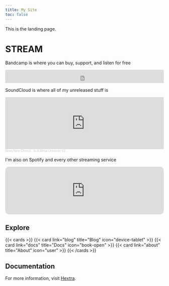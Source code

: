 ```yaml
---
title: My Site
toc: false
---
```


This is the landing page.

# STREAM
Bandcamp is where you can buy, support, and listen for free
<iframe style="border: 0; width: 100%; height: 42px;" src="https://bandcamp.com/EmbeddedPlayer/track=1932299291/size=small/bgcol=333333/linkcol=2ebd35/transparent=true/" seamless><a href="https://novanewchorus.bandcamp.com/track/old-hippies">Old Hippies by Nova New Chorus</a></iframe>

SoundCloud is where all of my unreleased stuff is
<iframe width="100%" height="166" scrolling="no" frameborder="no" allow="autoplay" src="https://w.soundcloud.com/player/?url=https%3A//api.soundcloud.com/tracks/1848944718&color=%23ff5500&auto_play=false&hide_related=false&show_comments=true&show_user=true&show_reposts=false&show_teaser=true"></iframe><div style="font-size: 10px; color: #cccccc;line-break: anywhere;word-break: normal;overflow: hidden;white-space: nowrap;text-overflow: ellipsis; font-family: Interstate,Lucida Grande,Lucida Sans Unicode,Lucida Sans,Garuda,Verdana,Tahoma,sans-serif;font-weight: 100;"><a href="https://soundcloud.com/nova-new-chorus" title="Nova New Chorus" target="_blank" style="color: #cccccc; text-decoration: none;">Nova New Chorus</a> · <a href="https://soundcloud.com/nova-new-chorus/in-a-metal-universe-v2" title="In A Metal Universe V2" target="_blank" style="color: #cccccc; text-decoration: none;">In A Metal Universe V2</a></div>

I'm also on Spotify and every other streaming service
<iframe style="border-radius:12px" src="https://open.spotify.com/embed/album/2lTi18XCwzqCHZ9MQ9TXda?utm_source=generator&theme=0" width="100%" height="152" frameBorder="0" allowfullscreen="" allow="autoplay; clipboard-write; encrypted-media; fullscreen; picture-in-picture" loading="lazy"></iframe>

## Explore

{{< cards >}}
  {{< card link="blog" title="Blog" icon="device-tablet" >}}
  {{< card link="docs" title="Docs" icon="book-open" >}}
  {{< card link="about" title="About" icon="user" >}}
{{< /cards >}}

## Documentation

For more information, visit [Hextra](https://imfing.github.io/hextra).
